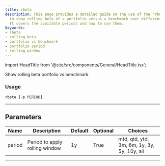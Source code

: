 ```yaml
---
title: rbeta
description: This page provides a detailed guide on the use of the 'rbeta' function
  to show rolling beta of a portfolio versus a benchmark over different time periods.
  It covers the available periods and how to use them.
keywords:
- rbeta
- rolling beta
- portfolio vs benchmark
- portfolio period
- rolling window
---
```


import HeadTitle from '@site/src/components/General/HeadTitle.tsx';

<HeadTitle title="rbeta - Portfolio - Reference | OpenBB Terminal Docs" />

Show rolling beta portfolio vs benchmark

### Usage

```python
rbeta [-p PERIOD]
```

---

## Parameters

| Name | Description | Default | Optional | Choices |
| ---- | ----------- | ------- | -------- | ------- |
| period | Period to apply rolling window | 1y | True | mtd, qtd, ytd, 3m, 6m, 1y, 3y, 5y, 10y, all |

---
